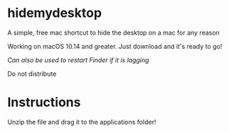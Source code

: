 # hidemydesktop
A simple, free mac shortcut to hide the desktop on a mac for any reason

Working on macOS 10.14 and greater.
Just download and it's ready to go!

*Can also be used to restart Finder if it is lagging*

Do not distribute

# Instructions
Unzip the file and drag it to the applications folder!

